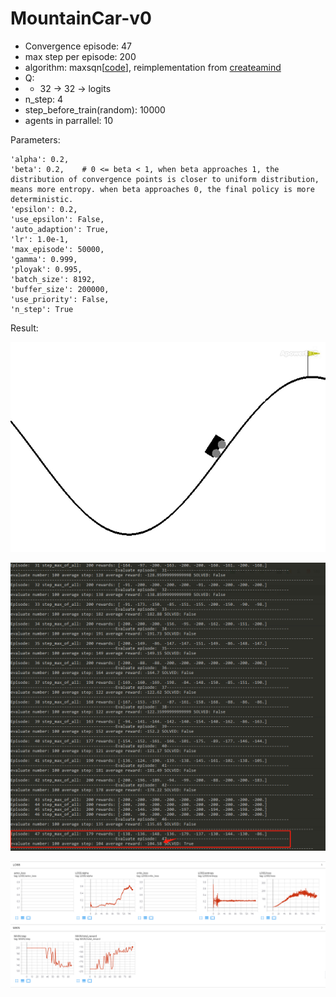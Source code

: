 # MountainCar-v0

- Convergence episode: 47
- max step per episode: 200
- algorithm: maxsqn[[code]( https://github.com/StepNeverStop/RLs/blob/master/algorithms/tf2algos/maxsqn.py )],  reimplementation from [createamind]( https://github.com/createamind/DRL/blob/master/spinup/algos/maxsqn/maxsqn.py )
- Q:
- - 32 -> 32 -> logits
- n_step: 4
- step_before_train(random): 10000
- agents in parrallel: 10

Parameters:
```
'alpha': 0.2,
'beta': 0.2,    # 0 <= beta < 1, when beta approaches 1, the distribution of convergence points is closer to uniform distribution, means more entropy. when beta approaches 0, the final policy is more deterministic.
'epsilon': 0.2,
'use_epsilon': False,
'auto_adaption': True,
'lr': 1.0e-1,
'max_episode': 50000,
'gamma': 0.999,
'ployak': 0.995,
'batch_size': 8192,
'buffer_size': 200000,
'use_priority': False,
'n_step': True
```

Result:

![](./result.gif)

![](./training_process.png)

![](./training_curve.png)

